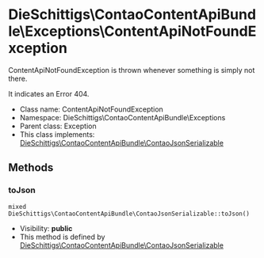 DieSchittigs\ContaoContentApiBundle\Exceptions\ContentApiNotFoundException
===============

ContentApiNotFoundException is thrown whenever something is simply not there.

It indicates an Error 404.


* Class name: ContentApiNotFoundException
* Namespace: DieSchittigs\ContaoContentApiBundle\Exceptions
* Parent class: Exception
* This class implements: [DieSchittigs\ContaoContentApiBundle\ContaoJsonSerializable](DieSchittigs-ContaoContentApiBundle-ContaoJsonSerializable.md)






Methods
-------


### toJson

    mixed DieSchittigs\ContaoContentApiBundle\ContaoJsonSerializable::toJson()





* Visibility: **public**
* This method is defined by [DieSchittigs\ContaoContentApiBundle\ContaoJsonSerializable](DieSchittigs-ContaoContentApiBundle-ContaoJsonSerializable.md)



